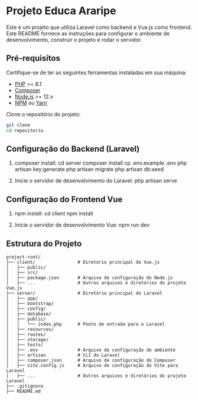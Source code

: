 # Projeto Educa Araripe

Este é um projeto que utiliza Laravel como backend e Vue.js como frontend. Este README fornece as instruções para configurar o ambiente de desenvolvimento, construir o projeto e rodar o servidor.

## Pré-requisitos

Certifique-se de ter as seguintes ferramentas instaladas em sua máquina:

- [PHP](https://www.php.net/downloads) >= 8.1
- [Composer](https://getcomposer.org/)
- [Node.js](https://nodejs.org/) >= 12.x
- [NPM](https://www.npmjs.com/) ou [Yarn](https://yarnpkg.com/)


Clone o repositório do projeto:
   ```bash
   git clone
   cd repositorio
   ```

## Configuração do Backend (Laravel)

1. composer install:
    cd server
    composer install
    cp .env.example .env
    php artisan key:generate
    php artisan migrate
    php artisan db:seed

2. Inicie o servidor de desenvolvimento do Laravel:
    php artisan serve


## Configuração do Frontend Vue

1. npm install:
    cd client
    npm install

2. Inicie o servidor de desenvolvimento Vue:
    npm run dev 

## Estrutura do Projeto
```plaintext
project-root/
├── client/                # Diretório principal do Vue.js
│   ├── public/
│   ├── src/
│   ├── package.json       # Arquivo de configuração do Node.js
│   ├── ...                # Outros arquivos e diretórios do projeto Vue.js
├── server/                # Diretório principal do Laravel
│   ├── app/
│   ├── bootstrap/
│   ├── config/
│   ├── database/
│   ├── public/
│   │   └── index.php      # Ponto de entrada para o Laravel
│   ├── resources/
│   ├── routes/
│   ├── storage/
│   ├── tests/
│   ├── .env               # Arquivo de configuração de ambiente
│   ├── artisan            # CLI do Laravel
│   ├── composer.json      # Arquivo de configuração do Composer
│   ├── vite.config.js     # Arquivo de configuração do Vite para Laravel
│   ├── ...                # Outros arquivos e diretórios do projeto Laravel
├── .gitignore
├── README.md
